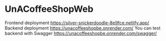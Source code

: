 # UnACoffeeShopWeb

Frontend deployment
https://silver-snickerdoodle-8e9fce.netlify.app/
Backend deployment
https://unacoffeeshopbe.onrender.com/
You can test backend with Swagger
https://unacoffeeshopbe.onrender.com/swagger/
